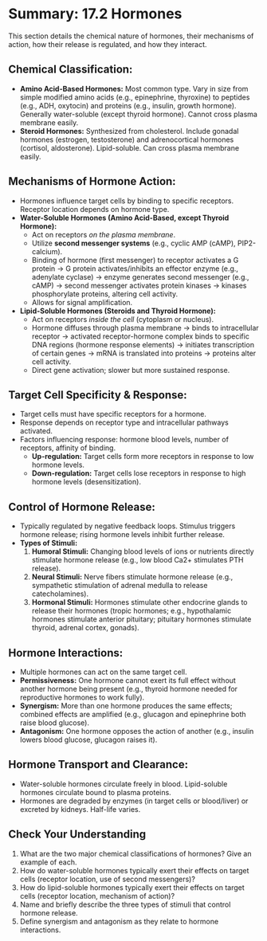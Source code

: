 # Summary: 17.2 Hormones

This section details the chemical nature of hormones, their mechanisms of action, how their release is regulated, and how they interact.

## Chemical Classification:

*   **Amino Acid-Based Hormones:** Most common type. Vary in size from simple modified amino acids (e.g., epinephrine, thyroxine) to peptides (e.g., ADH, oxytocin) and proteins (e.g., insulin, growth hormone). Generally water-soluble (except thyroid hormone). Cannot cross plasma membrane easily.
*   **Steroid Hormones:** Synthesized from cholesterol. Include gonadal hormones (estrogen, testosterone) and adrenocortical hormones (cortisol, aldosterone). Lipid-soluble. Can cross plasma membrane easily.

## Mechanisms of Hormone Action:

*   Hormones influence target cells by binding to specific receptors. Receptor location depends on hormone type.
*   **Water-Soluble Hormones (Amino Acid-Based, except Thyroid Hormone):**
    *   Act on receptors *on the plasma membrane*.
    *   Utilize **second messenger systems** (e.g., cyclic AMP (cAMP), PIP2-calcium).
    *   Binding of hormone (first messenger) to receptor activates a G protein -> G protein activates/inhibits an effector enzyme (e.g., adenylate cyclase) -> enzyme generates second messenger (e.g., cAMP) -> second messenger activates protein kinases -> kinases phosphorylate proteins, altering cell activity.
    *   Allows for signal amplification.
*   **Lipid-Soluble Hormones (Steroids and Thyroid Hormone):**
    *   Act on receptors *inside the cell* (cytoplasm or nucleus).
    *   Hormone diffuses through plasma membrane -> binds to intracellular receptor -> activated receptor-hormone complex binds to specific DNA regions (hormone response elements) -> initiates transcription of certain genes -> mRNA is translated into proteins -> proteins alter cell activity.
    *   Direct gene activation; slower but more sustained response.

## Target Cell Specificity & Response:

*   Target cells must have specific receptors for a hormone.
*   Response depends on receptor type and intracellular pathways activated.
*   Factors influencing response: hormone blood levels, number of receptors, affinity of binding.
    *   **Up-regulation:** Target cells form more receptors in response to low hormone levels.
    *   **Down-regulation:** Target cells lose receptors in response to high hormone levels (desensitization).

## Control of Hormone Release:

*   Typically regulated by negative feedback loops. Stimulus triggers hormone release; rising hormone levels inhibit further release.
*   **Types of Stimuli:**
    1.  **Humoral Stimuli:** Changing blood levels of ions or nutrients directly stimulate hormone release (e.g., low blood Ca2+ stimulates PTH release).
    2.  **Neural Stimuli:** Nerve fibers stimulate hormone release (e.g., sympathetic stimulation of adrenal medulla to release catecholamines).
    3.  **Hormonal Stimuli:** Hormones stimulate other endocrine glands to release their hormones (tropic hormones; e.g., hypothalamic hormones stimulate anterior pituitary; pituitary hormones stimulate thyroid, adrenal cortex, gonads).

## Hormone Interactions:

*   Multiple hormones can act on the same target cell.
*   **Permissiveness:** One hormone cannot exert its full effect without another hormone being present (e.g., thyroid hormone needed for reproductive hormones to work fully).
*   **Synergism:** More than one hormone produces the same effects; combined effects are amplified (e.g., glucagon and epinephrine both raise blood glucose).
*   **Antagonism:** One hormone opposes the action of another (e.g., insulin lowers blood glucose, glucagon raises it).

## Hormone Transport and Clearance:

*   Water-soluble hormones circulate freely in blood. Lipid-soluble hormones circulate bound to plasma proteins.
*   Hormones are degraded by enzymes (in target cells or blood/liver) or excreted by kidneys. Half-life varies.

## Check Your Understanding

1.  What are the two major chemical classifications of hormones? Give an example of each.
2.  How do water-soluble hormones typically exert their effects on target cells (receptor location, use of second messengers)?
3.  How do lipid-soluble hormones typically exert their effects on target cells (receptor location, mechanism of action)?
4.  Name and briefly describe the three types of stimuli that control hormone release.
5.  Define synergism and antagonism as they relate to hormone interactions.

